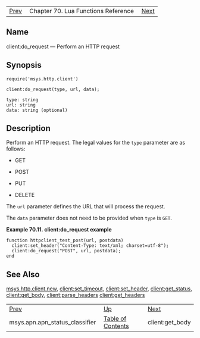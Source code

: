 |     |     |     |
| --- | --- | --- |
| [Prev](lua.ref.msys.apn.apn_status_classifier)  | Chapter 70. Lua Functions Reference |  [Next](lua.ref.client_get_body) |

<a name="lua.ref.client_do_request"></a>
## Name

client:do_request — Perform an HTTP request

<a name="idp15187904"></a>
## Synopsis

`require('msys.http.client')`

`client:do_request(type, url, data);`

```
type: string
url: string
data: string (optional)
```
<a name="idp15191648"></a>
## Description

Perform an HTTP request. The legal values for the `type` parameter are as follows:

*   GET

*   POST

*   PUT

*   DELETE

The `url` parameter defines the URL that will process the request.

The `data` parameter does not need to be provided when `type` is `GET`.

<a name="lua.ref.client_do_request.example"></a>

**Example 70.11. client:do_request example**

```
function httpclient_test_post(url, postdata)
  client:set_header("Content-Type: text/xml; charset=utf-8");
  client:do_request("POST", url, postdata);
end
```

<a name="idp15202576"></a>
## See Also

[msys.http.client.new](lua.ref.msys.http.client.new "msys.http.client.new"), [client:set_timeout](lua.ref.client_set_timeout "client:set_timeout"), [client:set_header](lua.ref.client_set_header "client:set_header"), [client:get_status](lua.ref.client_get_status "client:get_status"), [client:get_body](lua.ref.client_get_body "client:get_body"), [client:parse_headers](lua.ref.client_parse_headers "client:parse_headers") [client:get_headers](lua.ref.client_get_headers "client:get_headers")

|     |     |     |
| --- | --- | --- |
| [Prev](lua.ref.msys.apn.apn_status_classifier)  | [Up](lua.function.details) |  [Next](lua.ref.client_get_body) |
| msys.apn.apn_status_classifier  | [Table of Contents](index) |  client:get_body |

